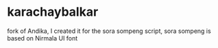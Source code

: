 # karachaybalkar
fork of Andika, I created it for the sora sompeng script, sora sompeng is based on Nirmala UI font
